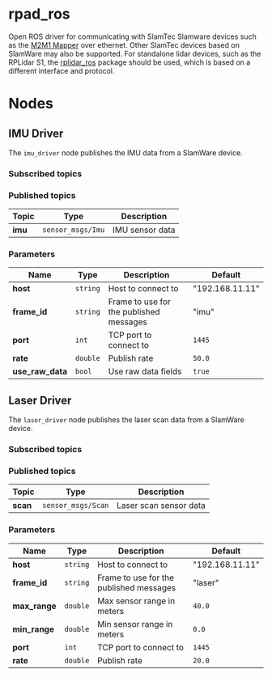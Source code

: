 # rpad_ros
Open ROS driver for communicating with SlamTec Slamware devices such as the
[M2M1 Mapper](https://www.slamtec.com/en/Lidar/Mapper) over ethernet.  Other
SlamTec devices based on SlamWare may also be supported.  For standalone lidar
devices, such as the RPLidar S1, the 
[rplidar_ros](https://github.com/Slamtec/rplidar_ros) package should be used,
which is based on a different interface and protocol.

# Nodes

## IMU Driver

The `imu_driver` node publishes the IMU data from a SlamWare device.

### Subscribed topics

### Published topics

| Topic  | Type | Description | 
|-----|----|----|
| **imu** | `sensor_msgs/Imu` | IMU sensor data |

### Parameters

| Name  | Type | Description | Default |
|----|----|----|----|
| **host**| `string` | Host to connect to | "192.168.11.11" |
| **frame_id** | `string` | Frame to use for the published messages | "imu" |
| **port**| `int` | TCP port to connect to | `1445` |
| **rate**| `double` | Publish rate | `50.0` |
| **use_raw_data**| `bool` | Use raw data fields | `true` |

## Laser Driver

The `laser_driver` node publishes the laser scan data from a SlamWare device.

### Subscribed topics

### Published topics

| Topic  | Type | Description | 
|-----|----|----|
| **scan** | `sensor_msgs/Scan` | Laser scan sensor data |

### Parameters

| Name  | Type | Description | Default |
|----|----|----|----|
| **host**| `string` | Host to connect to | "192.168.11.11" |
| **frame_id** | `string` | Frame to use for the published messages | "laser" |
| **max_range** | `double` | Max sensor range in meters | `40.0` |
| **min_range** | `double` | Min sensor range in meters | `0.0` |
| **port**| `int` | TCP port to connect to | `1445` |
| **rate**| `double` | Publish rate | `20.0` |
